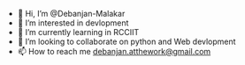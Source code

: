 - 👋 Hi, I’m @Debanjan-Malakar
- 👀 I’m interested in devlopment
- 🌱 I’m currently learning in RCCIIT
- 💞️ I’m looking to collaborate on python and Web devlopment
- 📫 How to reach me debanjan.atthework@gmail.com

<!---
Debanjan-Malakar/Debanjan-Malakar is a ✨ special ✨ repository because its `README.md` (this file) appears on your GitHub profile.
You can click the Preview link to take a look at your changes.
--->
